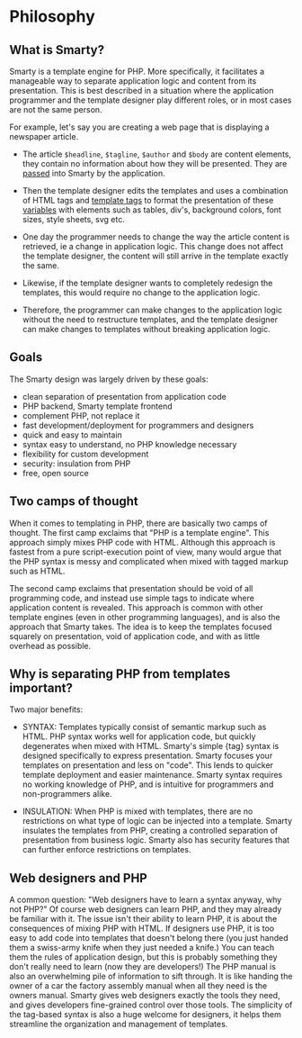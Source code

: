 # Philosophy

## What is Smarty?

Smarty is a template engine for PHP. More specifically, it facilitates a
manageable way to separate application logic and content from its
presentation. This is best described in a situation where the
application programmer and the template designer play different roles,
or in most cases are not the same person.

For example, let\'s say you are creating a web page that is displaying a
newspaper article.

-   The article `$headline`, `$tagline`, `$author` and `$body` are
    content elements, they contain no information about how they will be
    presented. They are [passed](#api.assign) into Smarty by the
    application.

-   Then the template designer edits the templates and uses a
    combination of HTML tags and [template tags](#language.basic.syntax)
    to format the presentation of these
    [variables](#language.syntax.variables) with elements such as
    tables, div\'s, background colors, font sizes, style sheets, svg
    etc.

-   One day the programmer needs to change the way the article content
    is retrieved, ie a change in application logic. This change does not
    affect the template designer, the content will still arrive in the
    template exactly the same.

-   Likewise, if the template designer wants to completely redesign the
    templates, this would require no change to the application logic.

-   Therefore, the programmer can make changes to the application logic
    without the need to restructure templates, and the template designer
    can make changes to templates without breaking application logic.

## Goals

The Smarty design was largely driven by these goals:
-   clean separation of presentation from application code
-   PHP backend, Smarty template frontend
-   complement PHP, not replace it
-   fast development/deployment for programmers and designers
-   quick and easy to maintain
-   syntax easy to understand, no PHP knowledge necessary
-   flexibility for custom development
-   security: insulation from PHP
-   free, open source



## Two camps of thought

When it comes to templating in PHP, there are basically two camps of
thought. The first camp exclaims that \"PHP is a template engine\". This
approach simply mixes PHP code with HTML. Although this approach is
fastest from a pure script-execution point of view, many would argue
that the PHP syntax is messy and complicated when mixed with tagged
markup such as HTML.

The second camp exclaims that presentation should be void of all
programming code, and instead use simple tags to indicate where
application content is revealed. This approach is common with other
template engines (even in other programming languages), and is also the
approach that Smarty takes. The idea is to keep the templates focused
squarely on presentation, void of application code, and with as little
overhead as possible.

## Why is separating PHP from templates important?

Two major benefits:

-   SYNTAX: Templates typically consist of semantic markup such as HTML.
    PHP syntax works well for application code, but quickly degenerates
    when mixed with HTML. Smarty\'s simple {tag} syntax is designed
    specifically to express presentation. Smarty focuses your templates
    on presentation and less on \"code\". This lends to quicker template
    deployment and easier maintenance. Smarty syntax requires no working
    knowledge of PHP, and is intuitive for programmers and
    non-programmers alike.

-   INSULATION: When PHP is mixed with templates, there are no
    restrictions on what type of logic can be injected into a template.
    Smarty insulates the templates from PHP, creating a controlled
    separation of presentation from business logic. Smarty also has
    security features that can further enforce restrictions on
    templates.

## Web designers and PHP

A common question: "Web designers have to learn a syntax anyway, why
not PHP?" Of course web designers can learn PHP, and they may already
be familiar with it. The issue isn't their ability to learn PHP, it is
about the consequences of mixing PHP with HTML. If designers use PHP, it
is too easy to add code into templates that doesn't belong there (you
just handed them a swiss-army knife when they just needed a knife.) You
can teach them the rules of application design, but this is probably
something they don't really need to learn (now they are developers!)
The PHP manual is also an overwhelming pile of information to sift
through. It is like handing the owner of a car the factory assembly
manual when all they need is the owners manual. Smarty gives web
designers exactly the tools they need, and gives developers fine-grained
control over those tools. The simplicity of the tag-based syntax is also
a huge welcome for designers, it helps them streamline the organization
and management of templates.

